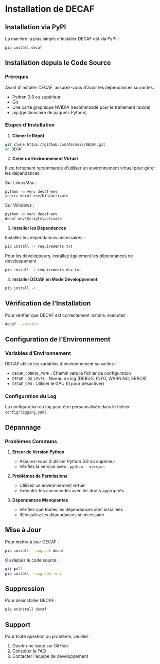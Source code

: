 # Installation de DECAF

## Installation via PyPI

La manière la plus simple d'installer DECAF est via PyPI :

```bash
pip install decaf
```

## Installation depuis le Code Source

### Prérequis

Avant d'installer DECAF, assurez-vous d'avoir les dépendances suivantes :

- Python 3.8 ou supérieur
- Git
- Une carte graphique NVIDIA (recommandé pour le traitement rapide)
- pip (gestionnaire de paquets Python)

### Étapes d'Installation

1. **Cloner le Dépôt**
```bash
git clone https://github.com/Aaramis/DECAF.git
cd DECAF
```

2. **Créer un Environnement Virtuel**

Il est fortement recommandé d'utiliser un environnement virtuel pour gérer les dépendances.

Sur Linux/Mac :
```bash
python -m venv decaf-env
source decaf-env/bin/activate
```

Sur Windows :
```bash
python -m venv decaf-env
decaf-env\Scripts\activate
```

3. **Installer les Dépendances**

Installez les dépendances nécessaires :
```bash
pip install -r requirements.txt
```

Pour les développeurs, installez également les dépendances de développement :
```bash
pip install -r requirements-dev.txt
```

4. **Installer DECAF en Mode Développement**
```bash
pip install -e .
```

## Vérification de l'Installation

Pour vérifier que DECAF est correctement installé, exécutez :
```bash
decaf --version
```

## Configuration de l'Environnement

### Variables d'Environnement

DECAF utilise les variables d'environnement suivantes :

- `DECAF_CONFIG_PATH` : Chemin vers le fichier de configuration
- `DECAF_LOG_LEVEL` : Niveau de log (DEBUG, INFO, WARNING, ERROR)
- `DECAF_GPU` : Utiliser le GPU (0 pour désactiver)

### Configuration du Log

La configuration du log peut être personnalisée dans le fichier `config/logging.yaml`.

## Dépannage

### Problèmes Communs

1. **Erreur de Version Python**
   - Assurez-vous d'utiliser Python 3.8 ou supérieur
   - Vérifiez la version avec : `python --version`

2. **Problèmes de Permissions**
   - Utilisez un environnement virtuel
   - Exécutez les commandes avec les droits appropriés

3. **Dépendances Manquantes**
   - Vérifiez que toutes les dépendances sont installées
   - Réinstallez les dépendances si nécessaire

## Mise à Jour

Pour mettre à jour DECAF :

```bash
pip install --upgrade decaf
```

Ou depuis le code source :
```bash
git pull
pip install --upgrade -e .
```

## Suppression

Pour désinstaller DECAF :
```bash
pip uninstall decaf
```

## Support

Pour toute question ou problème, veuillez :

1. Ouvrir une issue sur GitHub
2. Consulter la FAQ
3. Contacter l'équipe de développement
